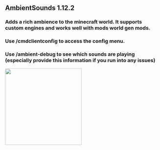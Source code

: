 ## AmbientSounds 1.12.2
### Adds a rich ambience to the minecraft world. It supports custom engines and works well with mods world gen mods.

 ### Use /cmdclientconfig to access the config menu.

### Use /ambient-debug to see which sounds are playing (especially provide this information if you run into any issues)
<img src="https://i.imgur.com/g2vJewK.png" width="250">
